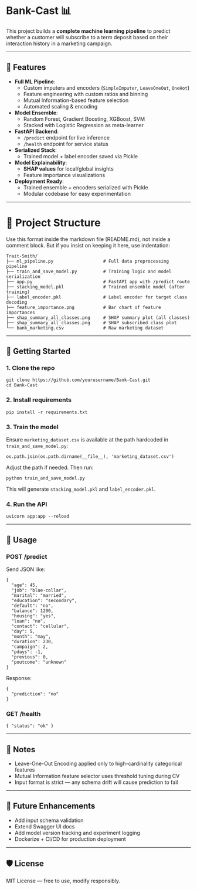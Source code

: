 # Bank-Cast 📊

This project builds a **complete machine learning pipeline** to predict whether a customer will subscribe to a term deposit based on their interaction history in a marketing campaign.

---

## 🚀 Features

- **Full ML Pipeline**:
  - Custom imputers and encoders (`SimpleImputer`, `LeaveOneOut`, `OneHot`)
  - Feature engineering with custom ratios and binning
  - Mutual Information-based feature selection
  - Automated scaling & encoding
- **Model Ensemble**:
  - Random Forest, Gradient Boosting, XGBoost, SVM
  - Stacked with Logistic Regression as meta-learner
- **FastAPI Backend**:
  - `/predict` endpoint for live inference
  - `/health` endpoint for service status
- **Serialized Stack**:
  - Trained model + label encoder saved via Pickle
- **Model Explainability**:
  - **SHAP values** for local/global insights
  - Feature importance visualizations
- **Deployment Ready**:
  - Trained ensemble + encoders serialized with Pickle
  - Modular codebase for easy experimentation

---

# 📁 Project Structure

Use this format inside the markdown file (README.md), not inside a comment block.
But if you insist on keeping it here, use indentation:

    Trait-Smith/
    ├── ml_pipeline.py                   # Full data preprocessing pipeline
    ├── train_and_save_model.py          # Training logic and model serialization
    ├── app.py                           # FastAPI app with /predict route
    ├── stacking_model.pkl               # Trained ensemble model (after training)
    ├── label_encoder.pkl                # Label encoder for target class decoding
    ├── feature_importance.png           # Bar chart of feature importances
    ├── shap_summary_all_classes.png     # SHAP summary plot (all classes)
    ├── shap_summary_all_classes.png     # SHAP subscribed class plot
    └── bank_marketing.csv               # Raw marketing dataset

---

## 🧪 Getting Started

### 1. Clone the repo

    git clone https://github.com/yourusername/Bank-Cast.git
    cd Bank-Cast

### 2. Install requirements

    pip install -r requirements.txt

### 3. Train the model

Ensure `marketing_dataset.csv` is available at the path hardcoded in `train_and_save_model.py`:

    os.path.join(os.path.dirname(__file__), 'marketing_dataset.csv')

Adjust the path if needed. Then run:

    python train_and_save_model.py

This will generate `stacking_model.pkl` and `label_encoder.pkl`.

### 4. Run the API

    uvicorn app:app --reload

---

## 🎯 Usage

### POST /predict

Send JSON like:

    {
      "age": 45,
      "job": "blue-collar",
      "marital": "married",
      "education": "secondary",
      "default": "no",
      "balance": 1200,
      "housing": "yes",
      "loan": "no",
      "contact": "cellular",
      "day": 5,
      "month": "may",
      "duration": 230,
      "campaign": 2,
      "pdays": -1,
      "previous": 0,
      "poutcome": "unknown"
    }

Response:

    {
      "prediction": "no"
    }

### GET /health

    { "status": "ok" }

---

## 📌 Notes

- Leave-One-Out Encoding applied only to high-cardinality categorical features
- Mutual Information feature selector uses threshold tuning during CV
- Input format is strict — any schema drift will cause prediction to fail

---

## 🧠 Future Enhancements

- Add input schema validation
- Extend Swagger UI docs
- Add model version tracking and experiment logging
- Dockerize + CI/CD for production deployment

---

## 🛡️ License

MIT License — free to use, modify responsibly.
